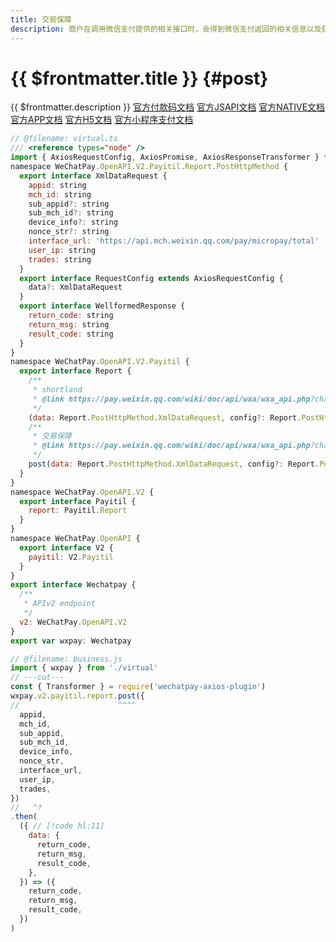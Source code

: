 ```yaml
---
title: 交易保障
description: 商户在调用微信支付提供的相关接口时，会得到微信支付返回的相关信息以及获得整个接口的响应时间。为提高整体的服务水平，协助商户一起提高服务质量，微信支付提供了相关接口调用耗时和返回信息的主动上报接口，微信支付可以根据商户侧上报的数据进一步优化网络部署，完善服务监控，和商户更好的协作为用户提供更好的业务体验。
---
```


# {{ $frontmatter.title }} {#post}

{{ $frontmatter.description }} [官方付款码文档](https://pay.weixin.qq.com/wiki/doc/api/micropay.php?chapter=9_14&index=8) [官方JSAPI文档](https://pay.weixin.qq.com/wiki/doc/api/jsapi.php?chapter=9_8&index=9) [官方NATIVE文档](https://pay.weixin.qq.com/wiki/doc/api/native.php?chapter=9_8&index=9) [官方APP文档](https://pay.weixin.qq.com/wiki/doc/api/app/app.php?chapter=9_8&index=10) [官方H5文档](https://pay.weixin.qq.com/wiki/doc/api/H5.php?chapter=9_8&index=9) [官方小程序支付文档](https://pay.weixin.qq.com/wiki/doc/api/wxa/wxa_api.php?chapter=9_8&index=9)

```js twoslash
// @filename: virtual.ts
/// <reference types="node" />
import { AxiosRequestConfig, AxiosPromise, AxiosResponseTransformer } from 'axios'
namespace WeChatPay.OpenAPI.V2.Payitil.Report.PostHttpMethod {
  export interface XmlDataRequest {
    appid: string
    mch_id: string
    sub_appid?: string
    sub_mch_id?: string
    device_info?: string
    nonce_str?: string
    interface_url: 'https://api.mch.weixin.qq.com/pay/micropay/total' | string
    user_ip: string
    trades: string
  }
  export interface RequestConfig extends AxiosRequestConfig {
    data?: XmlDataRequest
  }
  export interface WellformedResponse {
    return_code: string
    return_msg: string
    result_code: string
  }
}
namespace WeChatPay.OpenAPI.V2.Payitil {
  export interface Report {
    /**
     * shortland
     * @link https://pay.weixin.qq.com/wiki/doc/api/wxa/wxa_api.php?chapter=9_8&index=9
     */
    (data: Report.PostHttpMethod.XmlDataRequest, config?: Report.PostHttpMethod.RequestConfig): AxiosPromise<Report.PostHttpMethod.WellformedResponse>
    /**
     * 交易保障
     * @link https://pay.weixin.qq.com/wiki/doc/api/wxa/wxa_api.php?chapter=9_8&index=9
     */
    post(data: Report.PostHttpMethod.XmlDataRequest, config?: Report.PostHttpMethod.RequestConfig): AxiosPromise<Report.PostHttpMethod.WellformedResponse>
  }
}
namespace WeChatPay.OpenAPI.V2 {
  export interface Payitil {
    report: Payitil.Report
  }
}
namespace WeChatPay.OpenAPI {
  export interface V2 {
    payitil: V2.Payitil
  }
}
export interface Wechatpay {
  /**
   * APIv2 endpoint
   */
  v2: WeChatPay.OpenAPI.V2
}
export var wxpay: Wechatpay

// @filename: business.js
import { wxpay } from './virtual'
// ---cut---
const { Transformer } = require('wechatpay-axios-plugin')
wxpay.v2.payitil.report.post({
//                      ^^^^
  appid,
  mch_id,
  sub_appid,
  sub_mch_id,
  device_info,
  nonce_str,
  interface_url,
  user_ip,
  trades,
})
//   ^?
.then(
  ({ // [!code hl:11]
    data: {
      return_code,
      return_msg,
      result_code,
    },
  }) => ({
    return_code,
    return_msg,
    result_code,
  })
)
```
